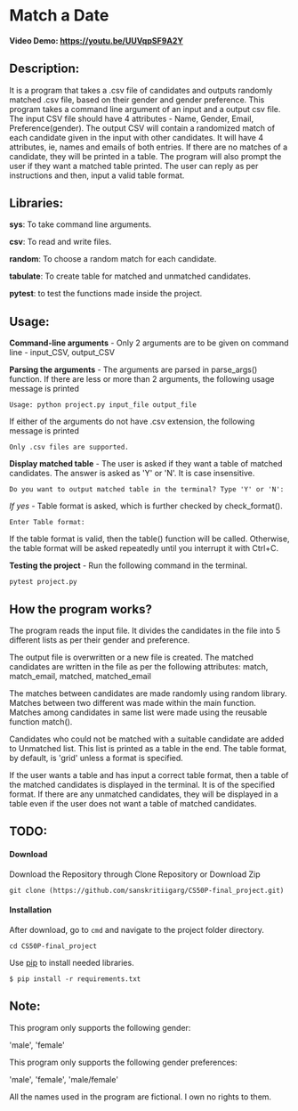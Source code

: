 # Match a Date
#### Video Demo: <https://youtu.be/UUVqpSF9A2Y>

## Description:
 It is a program that takes a .csv file of candidates and outputs randomly matched .csv file, based on their gender and gender preference.
This program takes a command line argument of an input and a output csv file. 
The input CSV file should have 4 attributes - Name, Gender, Email, Preference(gender). 
The output CSV will contain a randomized match of each candidate given in the input with other candidates. It will have 4 attributes, ie, names and emails of both entries.
If there are no matches of a candidate, they will be printed in a table.
The program will also prompt the user if they want a matched table printed. The user can reply as per instructions and then, input a valid table format.

## Libraries:
**sys**: To take command line arguments.

**csv**: To read and write files.

**random**: To choose a random match for each candidate.

**tabulate**: To create table for matched and unmatched candidates.

**pytest**: to test the functions made inside the project.

## Usage:
**Command-line arguments** - Only 2 arguments are to be given on command line - input_CSV, output_CSV

**Parsing the arguments** - The arguments are parsed in parse_args() function. If there are less or more than 2 arguments, the following usage message is printed

    Usage: python project.py input_file output_file
    
  If either of the arguments do not have .csv extension, the following message is printed
  
    Only .csv files are supported.

**Display matched table** - The user is asked if they want a table of matched candidates. The answer is asked as 'Y' or 'N'. It is case insensitive.

    Do you want to output matched table in the terminal? Type 'Y' or 'N': 

  *If yes* - Table format is asked, which is further checked by check_format().

    Enter Table format: 

  If the table format is valid, then the table() function will be called. Otherwise, the table format will be asked repeatedly until you interrupt it with Ctrl+C.

**Testing the project** - Run the following command in the terminal.

    pytest project.py

## How the program works?
The program reads the input file. It divides the candidates in the file into 5 different lists as per their gender and preference.

The output file is overwritten or a new file is created. The matched candidates are written in the file as per the following attributes: 
  match, match_email, matched, matched_email

The matches between candidates are made randomly using random library. Matches between two different was made within the main function. Matches among candidates in same list were made using the reusable function match(). 

Candidates who could not be matched with a suitable candidate are added to Unmatched list. This list is printed as a table in the end. The table format, by default, is 'grid' unless a format is specified.

If the user wants a table and has input a correct table format, then a table of the matched candidates is displayed in the terminal. It is of the specified format. If there are any unmatched candidates, they will be displayed in a table even if the user does not want a table of matched candidates.

## TODO:
#### Download
Download the Repository through Clone Repository or Download Zip
```
git clone (https://github.com/sanskritiigarg/CS50P-final_project.git)
```
#### Installation
After download, go to `cmd` and navigate to the project folder directory.
```
cd CS50P-final_project
``` 
Use [pip](https://pip.pypa.io/en/stable/) to install needed libraries.
```
$ pip install -r requirements.txt
```

## Note:
This program only supports the following gender:

'male',
'female'

This program only supports the following gender preferences:

'male',
'female',
'male/female'

All the names used in the program are fictional. I own no rights to them.
